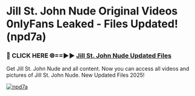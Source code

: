 # Jill St. John Nude Original Videos 0nlyFans Leaked - Files Updated! (npd7a)

<h3>🔴 CLICK HERE 🌐==►► <a href="https://tinyurl.com/yrmya6cz" rel="nofollow">Jill St. John Nude Updated Files</a></h3>

Get Jill St. John Nude and all content. Now you can access all videos and pictures of Jill St. John Nude. New Updated Files 2025!

[![npd7a](https://i.imgur.com/FMdXYCs.gif)](https://tinyurl.com/yrmya6cz)

